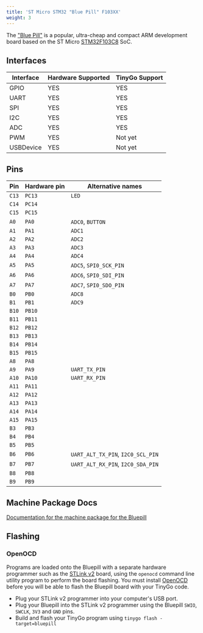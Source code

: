 ```yaml
---
title: 'ST Micro STM32 "Blue Pill" F103XX'
weight: 3
---
```


The ["Blue Pill"](https://stm32-base.org/boards/STM32F103C8T6-Blue-Pill.html) is a popular, ultra-cheap and compact ARM development board based on the ST Micro [STM32F103C8](https://www.st.com/en/microcontrollers/stm32f103c8.html) SoC.

## Interfaces

| Interface | Hardware Supported | TinyGo Support |
| --------- | ------------- | ----- |
| GPIO      | YES | YES |
| UART      | YES | YES |
| SPI       | YES | YES |
| I2C       | YES | YES |
| ADC       | YES | YES |
| PWM       | YES | Not yet |
| USBDevice | YES | Not yet |

## Pins

| Pin               | Hardware pin | Alternative names |
| ----------------- | ------------ | ----------------- |
| `C13`             | `PC13`       | `LED`             |
| `C14`             | `PC14`       |                   |
| `C15`             | `PC15`       |                   |
| `A0`              | `PA0`        | `ADC0`, `BUTTON`  |
| `A1`              | `PA1`        | `ADC1`            |
| `A2`              | `PA2`        | `ADC2`            |
| `A3`              | `PA3`        | `ADC3`            |
| `A4`              | `PA4`        | `ADC4`            |
| `A5`              | `PA5`        | `ADC5`, `SPI0_SCK_PIN` |
| `A6`              | `PA6`        | `ADC6`, `SPI0_SDI_PIN` |
| `A7`              | `PA7`        | `ADC7`, `SPI0_SDO_PIN` |
| `B0`              | `PB0`        | `ADC8`            |
| `B1`              | `PB1`        | `ADC9`            |
| `B10`             | `PB10`       |                   |
| `B11`             | `PB11`       |                   |
| `B12`             | `PB12`       |                   |
| `B13`             | `PB13`       |                   |
| `B14`             | `PB14`       |                   |
| `B15`             | `PB15`       |                   |
| `A8`              | `PA8`        |                   |
| `A9`              | `PA9`        | `UART_TX_PIN`     |
| `A10`             | `PA10`       | `UART_RX_PIN`     |
| `A11`             | `PA11`       |                   |
| `A12`             | `PA12`       |                   |
| `A13`             | `PA13`       |                   |
| `A14`             | `PA14`       |                   |
| `A15`             | `PA15`       |                   |
| `B3`              | `PB3`        |                   |
| `B4`              | `PB4`        |                   |
| `B5`              | `PB5`        |                   |
| `B6`              | `PB6`        | `UART_ALT_TX_PIN`, `I2C0_SCL_PIN` |
| `B7`              | `PB7`        | `UART_ALT_RX_PIN`, `I2C0_SDA_PIN` |
| `B8`              | `PB8`        |                   |
| `B9`              | `PB9`        |                   |

## Machine Package Docs

[Documentation for the machine package for the Bluepill](../machine/bluepill)

## Flashing

### OpenOCD

Programs are loaded onto the Bluepill with a separate hardware programmer such as the [STLink v2](https://www.st.com/en/development-tools/st-link-v2.html) board, using the `openocd` command line utility program to perform the board flashing. You must install [OpenOCD](http://openocd.org/) before you will be able to flash the Bluepill board with your TinyGo code.

- Plug your STLink v2 programmer into your computer's USB port.
- Plug your Bluepill into the STLink v2 programmer using the Bluepill `SWIO`, `SWCLK`, `3V3` and `GND` pins.
- Build and flash your TinyGo program using `tinygo flash -target=bluepill`

